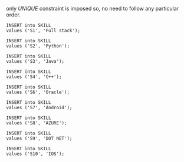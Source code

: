 only _UNIQUE_ constraint is imposed so, no need to follow any particular order.

```
INSERT into SKILL 
values ('S1', 'Full stack');

INSERT into SKILL 
values ('S2', 'Python');

INSERT into SKILL 
values ('S3', 'Java');

INSERT into SKILL 
values ('S4', 'C++');

INSERT into SKILL 
values ('S6', 'Oracle');

INSERT into SKILL 
values ('S7', 'Android');

INSERT into SKILL 
values ('S8', 'AZURE');

INSERT into SKILL 
values ('S9', 'DOT NET');

INSERT into SKILL 
values ('S10', 'IOS');
```


